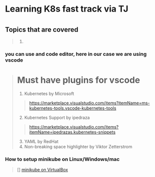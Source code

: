 # Learning K8s fast track via TJ
#
## Topics that are covered
> 1.  

### you can use and code editor, here in our case we are using vscode
> # Must have plugins for vscode
> 1. Kubernetes by Microsoft
>> https://marketplace.visualstudio.com/items?itemName=ms-kubernetes-tools.vscode-kubernetes-tools
> 2. Kubernetes Support by ipedraza
>> https://marketplace.visualstudio.com/items?itemName=ipedrazas.kubernetes-snippets
> 3. YAML by RedHat
> 4. Non-breaking space highlighter by Viktor Zetterstrom

### How to setup minikube on Linux/Windows/mac
> [] [minikube on VirtualBox](https://github.com/VarunK1535/K8sTJ/blob/main/minikube-setup.md)
